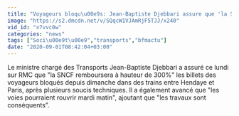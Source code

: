 ```yaml
---
title: "Voyageurs bloqu\u00e9s: Jean-Baptiste Djebbari assure que 'la SNCF remboursera les billets \u00e0 hauteur de 300%'"
image: "https://s2.dmcdn.net/v/SQqcW1VJAmRjF5TJJ/x240"
vid_id: "x7vvc0w"
categories: "news"
tags: ["Soci\u00e9t\u00e9","transports","bfmactu"]
date: "2020-09-01T08:42:04+03:00"
---
```

Le ministre chargé des Transports Jean-Baptiste Djebbari a assuré ce lundi sur RMC que &quot;la SNCF remboursera à hauteur de 300%&quot; les billets des voyageurs bloqués depuis dimanche dans des trains entre Hendaye et Paris, après plusieurs soucis techniques. Il a également avancé que &quot;les voies pourraient rouvrir mardi matin&quot;, ajoutant que &quot;les travaux sont conséquents&quot;.
